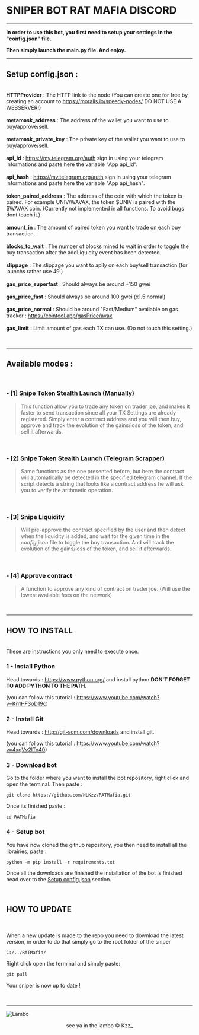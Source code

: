 # SNIPER BOT RAT MAFIA DISCORD

***

**In order to use this bot, you first need to setup your settings in the "config.json" file.**

**Then simply launch the main.py file. And enjoy.**

***

## **Setup config.json** :  
\
**HTTPProvider** : The HTTP link to the node (You can create one for free by creating an account to https://moralis.io/speedy-nodes/ DO NOT USE A WEBSERVER!)  
\
**metamask_address** : The address of the wallet you want to use to buy/approve/sell.  
\
**metamask_private_key** : The private key of the wallet you want to use to buy/approve/sell.  
\
**api_id** : https://my.telegram.org/auth sign in using your telegram informations and paste here the variable "App api_id".  
\
**api_hash** : https://my.telegram.org/auth sign in using your telegram informations and paste here the variable "App api_hash".  
\
**token_paired_address** : The address of the coin with which the token is paired. For example UNIV/WAVAX, the token $UNIV is paired with the $WAVAX coin. (Currently not implemented in all functions. To avoid bugs dont touch it.)  
\
**amount_in** : The amount of paired token you want to trade on each buy transaction.  
\
**blocks_to_wait** : The number of blocks mined to wait in order to toggle the buy transaction after the addLiquidity event has been detected.  
\
**slippage** : The slippage you want to aplly on each buy/sell transaction (for launchs rather use 49.)  
\
**gas_price_superfast** : Should always be around +150 gwei  
\
**gas_price_fast** : Should always be around 100 gwei (x1.5 normal)  
\
**gas_price_normal** : Should be around "Fast/Medium" available on gas tracker : https://cointool.app/gasPrice/avax  
\
**gas_limit** : Limit amount of gas each TX can use. (Do not touch this setting.)

<br>

***

## Available modes :  
<br>

### - [1] Snipe Token Stealth Launch (Manually)

> This function allow you to trade any token on trader joe, and makes it faster to send transaction since all your TX Settings are already registered. Simply enter a contract address and you will then buy, approve and track the evolution of the gains/loss of the token, and sell it afterwards.

<br>

### - [2] Snipe Token Stealth Launch (Telegram Scrapper)

> Same functions as the one presented before, but here the contract will automatically be detected in the specified telegram channel. If the script detects a string that looks like a contract address he will ask you to verify the arithmetic operation.

<br>

### - [3] Snipe Liquidity
> Will pre-approve the contract specified by the user and then detect when the liquidity is added, and wait for the given time in the _config.json_ file to toggle the buy transaction. And will track the evolution of the gains/loss of the token, and sell it afterwards.

<br>

### - [4] Approve contract
> A function to approve any kind of contract on trader joe. (Will use the lowest available fees on the network)

<br>

***

## **HOW TO INSTALL**
<br>
These are instructions you only need to execute once.

### **1 - Install Python**

Head towards : https://www.python.org/ and install python **DON'T FORGET TO ADD PYTHON TO THE PATH**.  
 
(you can follow this tutorial : https://www.youtube.com/watch?v=Kn1HF3oD19c)

### **2 - Install Git**

Head towards : http://git-scm.com/downloads and install git.  
 
(you can follow this tutorial : https://www.youtube.com/watch?v=4xqVv2lTo40)

### **3 - Download bot**

Go to the folder where you want to install the bot repository, right click and open the terminal. Then paste :

```git clone https://github.com/NLKzz/RATMafia.git```

Once its finished paste :

```cd RATMafia```

### **4 - Setup bot**

You have now cloned the github repository, you then need to install all the librairies, paste :

```python -m pip install -r requirements.txt```

Once all the downloads are finished the installation of the bot is finished head over to the [Setup config.json](https://github.com/NLKzz/RATMafia#setup-configjson-) section.

<br>

## HOW TO UPDATE

<br>

When a new update is made to the repo you need to download the latest version, in order to do that simply go to the root folder of the sniper 

```C:/../RATMafia/```

Right click open the terminal and simply paste:

```git pull ```

Your sniper is now up to date !

<br>

***
![Lambo](https://efe.kim/avax/lambo)
<center>see ya in the lambo &copy; Kzz_ </center>

